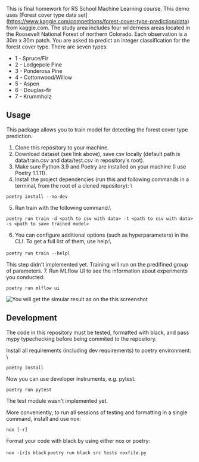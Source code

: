 
This is final homework for RS School Machine Learning course.
This demo uses [Forest cover type data set] (https://www.kaggle.com/competitions/forest-cover-type-prediction/data) from kaggle.com.
The study area includes four wilderness areas located in the Roosevelt National Forest of northern Colorado. 
Each observation is a 30m x 30m patch. You are asked to predict an integer classification for the forest cover type. 
There are seven types:
* 1 - Spruce/Fir
* 2 - Lodgepole Pine
* 3 - Ponderosa Pine
* 4 - Cottonwood/Willow
* 5 - Aspen
* 6 - Douglas-fir
* 7 - Krummholz 

## Usage
This package allows you to train model for detecting the forest cover type prediction.

1.   Clone this repository to your machine.
2. Download dataset (see link above), save csv locally (default path is data/train.csv and data/test.csv in repository's root).
3. Make sure Python 3.9 and Poetry are installed on your machine (I use Poetry 1.1.11).
4. Install the project dependencies (run this and following commands in a terminal, from the root of a cloned repository): \

```poetry install --no-dev```

5. Run train with the following command:\

```poetry run train -d <path to csv with data> -t <path to csv with data> -s <path to save trained model>```

6. You can configure additional options (such as hyperparameters) in the CLI. To get a full list of them, use help:\

```poetry run train --help```\

This step didn't implemented yet. Training will run on the predifined group of parameters.
7. Run MLflow UI to see the information about experiments you conducted:

```poetry run mlflow ui```

![You will get the simular result as on the this screenshot](https://github.com/Zauralochka/forest/blob/main/images/screenshot_mlflow.png)

## Development
The code in this repository must be tested, formatted with black, and pass mypy typechecking before being commited to the repository.

Install all requirements (including dev requirements) to poetry environment: \

```poetry install```

Now you can use developer instruments, e.g. pytest:

```poetry run pytest```

The test module wasn't implemented yet.

More conveniently, to run all sessions of testing and formatting in a single command, install and use nox:

```nox [-r]```

Format your code with black by using either nox or poetry:

```nox -[r]s black```
```poetry run black src tests noxfile.py```
